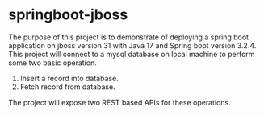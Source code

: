 # springboot-jboss
The purpose of this project is to demonstrate of deploying a spring boot application on jboss version 31 with Java 17 and Spring boot version 3.2.4. This project will connect to a mysql database on local machine to perform some two basic operation.
1. Insert a record into database.
2. Fetch record from database.

The project will expose two REST based APIs for these operations.
